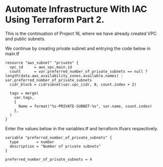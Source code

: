 # Automate Infrastructure With IAC Using Terraform Part 2.

This is the continuation of Project 16, where we have already created VPC and  public subnets.

We continue by creating private subnet and entrying the code below in main.tf
```
resource "aws_subnet" "private" {
  vpc_id     = aws_vpc.main.id
  count      = var.preferred_number_of_private_subnets == null ? length(data.aws_availability_zones.available.names) : var.preferred_number_of_private_subnets
  cidr_block = cidrsubnet(var.vpc_cidr, 8, count.index + 2)

  tags = merge(
    var.tags,
    {
      Name = format("%s-PRIVATE-SUBNET-%s", var.name, count.index)
    },
  )
}
````
Enter the values below in the variables.tf and terraform.tfvars respectively. 
```
variable "preferred_number_of_private_subnets" {
  type        = number
  description = "Number of private subnets"
}

preferred_number_of_private_subnets = 4

````
